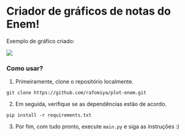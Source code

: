 # Criador de gráficos de notas do Enem!

Exemplo de gráfico criado:

![](https://user-images.githubusercontent.com/76710601/218256179-95be2c3f-af11-4389-b5af-9e2447fc47cf.png)

### Como usar?

1. Primeiramente, clone o repositório localmente.

```
git clone https://github.com/rafomiya/plot-enem.git
```

2. Em seguida, verifique se as dependências estão de acordo.

```
pip install -r requirements.txt
```

3. Por fim, com tudo pronto, execute `main.py` e siga as instruções :)
